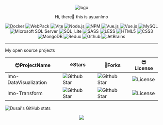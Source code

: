 <p align="center">
	<img alt="logo" src="https://cdn.ayuanlmo.cn/lmo_loso_r.png">
</p>

<p align="center">
	Hi, there👋 this is ayuanlmo
</p>

<p align="center">
    <img src="https://shields.io/badge/Docker-red?logo=Docker" alt="Docker">
    <img src="https://shields.io/badge/WebPack-red?logo=Webpack" alt="WebPack" />
    <img src="https://shields.io/badge/Vite-red?logo=vite" alt="Vite" />
    <img src="https://shields.io/badge/Node.js-green?logo=Node.js" alt="Node.js" />
    <img src="https://shields.io/badge/NPM-red?logo=npm" alt="NPM">
    <img src="https://shields.io/badge/Vue.js-red?logo=vue.js" alt="Vue.js" />
    <img src="https://shields.io/badge/React.js-red?logo=react" alt="Vue.js" />
    <img src="https://shields.io/badge/MySQL-inactive?logo=mysql" alt="MySQL"/>
    <img src="https://shields.io/badge/Microsoft_SQL_Server-inactive?logo=microsoftsqlserver" alt="Microsoft SQL Server"/>
    <img src="https://shields.io/badge/SQL_Lite-inactive?logo=sqlite" alt="SQL_Lite"/>
    <img src="https://shields.io/badge/SASS-green?logo=sass" alt="SASS" />
    <img src="https://shields.io/badge/LESS-inactive?logo=less" alt="LESS" />
    <img src="https://shields.io/badge/HTML5-green?logo=HTML5" alt="HTML5" />
    <img src="https://shields.io/badge/CSS3-green?logo=CSS3" alt="CSS3" />
    <img src="https://shields.io/badge/MongoDB-inactive?logo=MongoDB" alt="MongoDB" />
    <img src="https://shields.io/badge/Redux-blueviolet?logo=redux" alt="Redux" />
    <img src="https://shields.io/badge/Github-blueviolet?logo=github" alt="Github" />
    <img src="https://shields.io/badge/JetBrains-black?logo=jetbrains" alt="JetBrains" />
</p>

---

My open source projects

| 😊ProjectName         | ⭐Stars                                                                                          | 🙌Forks                                                                                         | 😎License                                                                                     |
|-----------------------|-------------------------------------------------------------------------------------------------|-------------------------------------------------------------------------------------------------|-----------------------------------------------------------------------------------------------|
| lmo-DataVisualization | ![Github Star](https://img.shields.io/github/stars/ayuanlmo/lmo-data-visualization?logo=github) | ![Github Star](https://img.shields.io/github/forks/ayuanlmo/lmo-data-visualization?logo=github) | ![License](https://img.shields.io/github/license/ayuanlmo/lmo-data-visualization?logo=github) |
| lmo-Transform         | ![Github Star](https://img.shields.io/github/stars/ayuanlmo/lmo-transform?logo=github)          | ![Github Star](https://img.shields.io/github/forks/ayuanlmo/lmo-transform?logo=github)          | ![License](https://img.shields.io/github/license/ayuanlmo/lmo-transform?logo=github)          |

![Dusai's GitHub stats](https://github-readme-stats.vercel.app/api?username=ayuanlmo&show_icons=true&theme=dracula)

<div align="center"> <img src="https://github-profile-trophy.vercel.app/?username=ayuanlmo" /> </div>
